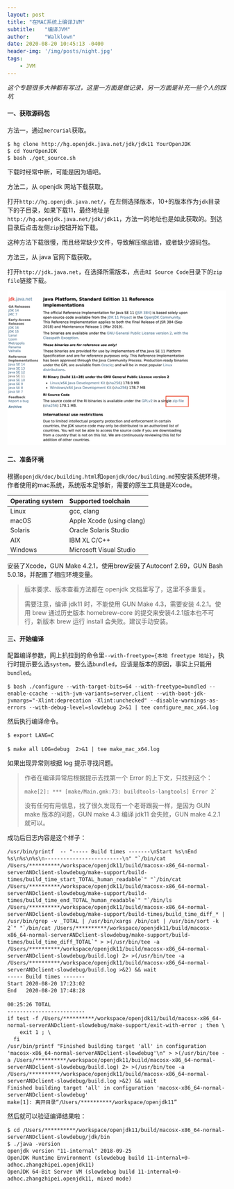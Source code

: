 ```yaml
---
layout: post
title: "在MAC系统上编译JVM"
subtitle:   "编译JVM"
author:     "Walklown"
date: 2020-08-20 10:45:13 -0400
header-img: '/img/posts/night.jpg'
tags:
    - JVM
---
```


*这个专题很多大神都有写过，这里一方面是做记录，另一方面是补充一些个人的踩坑*



#### 一、获取源码包



方法一，通过`mercurial`获取。

```shell
$ hg clone http://hg.openjdk.java.net/jdk/jdk11 YourOpenJDK
$ cd YourOpenJDK
$ bash ./get_source.sh
```

下载时经常中断，可能是因为墙吧。



方法二，从 openjdk 网站下载获取。

打开`http://hg.openjdk.java.net/`，在左侧选择版本，10+的版本作为`jdk`目录下的子目录，如果下载11，最终地址是`http://hg.openjdk.java.net/jdk/jdk11`，方法一的地址也是如此获取的。到达目录后点击左侧`zip`按钮开始下载。

这种方法下载很慢，而且经常缺少文件，导致解压缩出错，或者缺少源码包。



方法三，从 java 官网下载获取。

打开`http://jdk.java.net`，在选择所需版本，点击`RI Source Code`目录下的`zip file`链接下载。

![从 openjdk 网站下载获取](/img/download-jdk-source-code.png)

#### 二、准备环境

根据`openjdk/doc/building.html`和`openjdk/doc/building.md`预安装系统环境，作者使用的mac系统，系统版本足够新，需要的原生工具链是Xcode。

| Operating system | Supported toolchain       |
| :--------------- | :------------------------ |
| Linux            | gcc, clang                |
| macOS            | Apple Xcode (using clang) |
| Solaris          | Oracle Solaris Studio     |
| AIX              | IBM XL C/C++              |
| Windows          | Microsoft Visual Studio   |

安装了Xcode，GUN Make 4.2.1，使用brew安装了Autoconf 2.69，GUN Bash 5.0.18，并配置了相应环境变量。

> 版本要求、版本查看方法都在 openjdk 文档里写了，这里不多重复。
>
> 需要注意，编译 jdk11 时，不能使用 GUN Make 4.3，需要安装 4.2.1。使用 brew 通过历史版本 homebrew-core 的提交来安装4.2.1版本也不可行，新版本 brew 运行 install 会失败。建议手动安装。

#### 三、开始编译

配置编译参数，网上扒拉到的命令里`--with-freetype={本地 freetype 地址}`，执行时提示要么选`system`，要么选`bundled`，应该是版本的原因，事实上只能用`bundled`。

```shell
$ bash ./configure --with-target-bits=64 --with-freetype=bundled --enable-ccache --with-jvm-variants=server,client --with-boot-jdk-jvmargs="-Xlint:deprecation -Xlint:unchecked" --disable-warnings-as-errors --with-debug-level=slowdebug 2>&1 | tee configure_mac_x64.log
```

然后执行编译命令。

```shell
$ export LANG=C

$ make all LOG=debug  2>&1 | tee make_mac_x64.log
```

如果出现异常则根据 log 提示寻找问题。

> 作者在编译异常后根据提示去找第一个 Error 的上下文，只找到这个：
>
> ```shell
> make[2]: *** [make/Main.gmk:73: buildtools-langtools] Error 2`
> ```
>
> 没有任何有用信息，找了很久发现有一个老哥跟我一样，是因为 GUN make 版本的问题，GUN make 4.3 编译 jdk11 会失败，GUN make 4.2.1 就可以。

成功后日志内容是这个样子：

```shell
/usr/bin/printf  -- "----- Build times -------\nStart %s\nEnd   %s\n%s\n%s\n-------------------------\n" "`/bin/cat /Users/**********/workspace/openjdk11/build/macosx-x86_64-normal-serverANDclient-slowdebug/make-support/build-times/build_time_start_TOTAL_human_readable`" "`/bin/cat /Users/**********/workspace/openjdk11/build/macosx-x86_64-normal-serverANDclient-slowdebug/make-support/build-times/build_time_end_TOTAL_human_readable`" "`/bin/ls /Users/**********/workspace/openjdk11/build/macosx-x86_64-normal-serverANDclient-slowdebug/make-support/build-times/build_time_diff_* | /usr/bin/grep -v _TOTAL | /usr/bin/xargs /bin/cat | /usr/bin/sort -k 2`" "`/bin/cat /Users/**********/workspace/openjdk11/build/macosx-x86_64-normal-serverANDclient-slowdebug/make-support/build-times/build_time_diff_TOTAL`" > >(/usr/bin/tee -a /Users/**********/workspace/openjdk11/build/macosx-x86_64-normal-serverANDclient-slowdebug/build.log) 2> >(/usr/bin/tee -a /Users/**********/workspace/openjdk11/build/macosx-x86_64-normal-serverANDclient-slowdebug/build.log >&2) && wait
----- Build times -------
Start 2020-08-20 17:23:02
End   2020-08-20 17:48:28

00:25:26 TOTAL
-------------------------
if test -f /Users/**********/workspace/openjdk11/build/macosx-x86_64-normal-serverANDclient-slowdebug/make-support/exit-with-error ; then \
    exit 1 ; \
  fi
/usr/bin/printf "Finished building target 'all' in configuration 'macosx-x86_64-normal-serverANDclient-slowdebug'\n" > >(/usr/bin/tee -a /Users/**********/workspace/openjdk11/build/macosx-x86_64-normal-serverANDclient-slowdebug/build.log) 2> >(/usr/bin/tee -a /Users/**********/workspace/openjdk11/build/macosx-x86_64-normal-serverANDclient-slowdebug/build.log >&2) && wait
Finished building target 'all' in configuration 'macosx-x86_64-normal-serverANDclient-slowdebug'
make[1]: 离开目录“/Users/**********/workspace/openjdk11”
```



然后就可以验证编译结果啦：

```shell
$ cd /Users/**********/workspace/openjdk11/build/macosx-x86_64-normal-serverANDclient-slowdebug/jdk/bin
$ ./java -version
openjdk version "11-internal" 2018-09-25
OpenJDK Runtime Environment (slowdebug build 11-internal+0-adhoc.zhangzhipei.openjdk11)
OpenJDK 64-Bit Server VM (slowdebug build 11-internal+0-adhoc.zhangzhipei.openjdk11, mixed mode)
```



